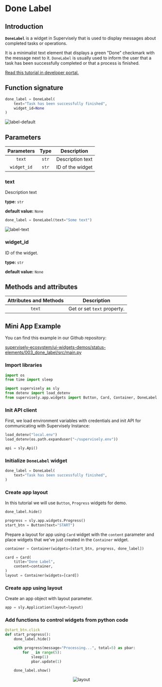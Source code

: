# Done Label

## Introduction

**`DoneLabel`** is a widget in Supervisely that is used to display messages about completed tasks or operations. 

It is a minimalist text element that displays a green "Done" checkmark with the message next to it. `DoneLabel` is usually used to inform the user that a task has been successfully completed or that a process is finished.

[Read this tutorial in developer portal.](https://developer.supervise.ly/app-development/widgets/status-elements/donelabel)

## Function signature

```python
done_label = DoneLabel(
    text="Task has been successfully finished",
    widget_id=None
)
```

![label-default](https://user-images.githubusercontent.com/79905215/218078545-53840478-4f2d-4b74-a4c7-2838efba93b9.png)

## Parameters

| Parameters | Type |        Description         |
| :--------: | :--: | :------------------------: |
|    `text`    | `str`  | Description text |
| `widget_id`  | `str`  |      ID of the widget      |

### text

Description text

**type:** `str`

**default value:** `None`

```python
done_label = DoneLabel(text="Some text")
```

![label-text](https://user-images.githubusercontent.com/79905215/218078983-94449c90-3436-4da8-8107-cbdc29c416c0.png)

### widget_id

ID of the widget.

**type:** `str`

**default value:** `None`

## Methods and attributes

| Attributes and Methods | Description                 |
| :--------------------: | --------------------------- |
|         `text`         | Get or set `text` property. |

## Mini App Example

You can find this example in our Github repository:

[supervisely-ecosystem/ui-widgets-demos/status-elements/003_done_label/src/main.py](<https://github.com/supervisely-ecosystem/ui-widgets-demos/blob/master/status elements/003_done_label/src/main.py>)

### Import libraries

```python
import os
from time import sleep

import supervisely as sly
from dotenv import load_dotenv
from supervisely.app.widgets import Button, Card, Container, DoneLabel
```

### Init API client

First, we load environment variables with credentials and init API for communicating with Supervisely Instance:

```python
load_dotenv("local.env")
load_dotenv(os.path.expanduser("~/supervisely.env"))

api = sly.Api()
```

### Initialize `DoneLabel` widget

```python
done_label = DoneLabel(
    text="Task has been successfully finished",
)
```

### Create app layout

In this tutorial we will use `Button`, `Progress` widgets for demo.

```python
done_label.hide()

progress = sly.app.widgets.Progress()
start_btn = Button(text="START")
```

Prepare a layout for app using `Card` widget with the `content` parameter and place widgets that we've just created in the `Container` widget.

```python
container = Container(widgets=[start_btn, progress, done_label])

card = Card(
    title="Done Label",
    content=container,
)
layout = Container(widgets=[card])
```

### Create app using layout

Create an app object with layout parameter.

```python
app = sly.Application(layout=layout)
```

### Add functions to control widgets from python code

```python
@start_btn.click
def start_progress():
    done_label.hide()

    with progress(message="Processing...", total=5) as pbar:
        for _ in range(5):
            sleep(1)
            pbar.update(1)

    done_label.show()
```

<p align="center">
  <img src="https://user-images.githubusercontent.com/79905215/218423940-5b178198-06e2-4d4e-8d99-1154f5c3889b.gif" alt="layout" />
</p>